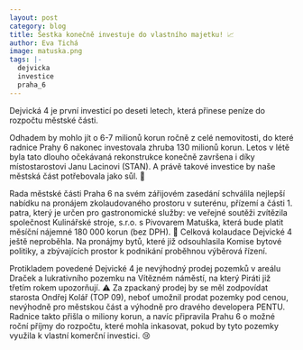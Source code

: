 ```yaml
---
layout: post
category: blog
title: Šestka konečně investuje do vlastního majetku! 📈
author: Eva Tichá
image: matuska.png
tags: |-
  dejvicka
  investice
  praha_6
---
```

Dejvická 4 je první investicí po deseti letech, která přinese peníze do rozpočtu městské části. 

Odhadem by mohlo jít o 6-7 milionů korun ročně z celé nemovitosti, do které radnice Prahy 6 nakonec investovala zhruba 130 milionů korun. Letos v létě byla tato dlouho očekávaná rekonstrukce konečně završena i díky místostarostovi Janu Lacinovi (STAN). A právě takové investice by naše městská část potřebovala jako sůl. 🧂

Rada městské části Praha 6 na svém zářijovém zasedání schválila nejlepší nabídku na pronájem zkolaudovaného prostoru v suterénu, přízemí a části 1. patra, který je určen pro gastronomické služby: ve veřejné soutěži zvítězila společnost Kulinářské stroje, s.r.o. s Pivovarem Matuška, která bude platit měsíční nájemné 180 000 korun (bez DPH). 🍺 Celková kolaudace Dejvické 4 ještě neproběhla. Na pronájmy bytů, které již odsouhlasila Komise bytové politiky, a zbývajících prostor k podnikání proběhnou výběrová řízení.

Protikladem povedené Dejvické 4 je nevýhodný prodej pozemků v areálu Draček a lukrativního pozemku na Vítězném náměstí, na který Piráti již třetím rokem upozorňují. ⚠️ Za zpackaný prodej by se měl zodpovídat starosta Ondřej Kolář (TOP 09), neboť umožnil prodat pozemky pod cenou, nevýhodně pro městskou část a výhodně pro dravého developera PENTU. Radnice takto přišla o miliony korun, a navíc připravila Prahu 6 o možné roční příjmy do rozpočtu, které mohla inkasovat, pokud by tyto pozemky využila k vlastní komerční investici. 😢
